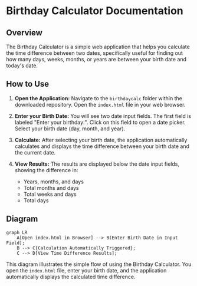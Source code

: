 # Birthday Calculator Documentation

## Overview

The Birthday Calculator is a simple web application that helps you calculate the time difference between two dates, specifically useful for finding out how many days, weeks, months, or years are between your birth date and today's date.

## How to Use

1.  **Open the Application:** Navigate to the `birthdaycalc` folder within the downloaded repository. Open the `index.html` file in your web browser.

2.  **Enter your Birth Date:** You will see two date input fields. The first field is labeled "Enter your birthday:". Click on this field to open a date picker. Select your birth date (day, month, and year).

3.  **Calculate:** After selecting your birth date, the application automatically calculates and displays the time difference between your birth date and the current date.

4.  **View Results:** The results are displayed below the date input fields, showing the difference in:
    *   Years, months, and days
    *   Total months and days
    *   Total weeks and days
    *   Total days

## Diagram

```mermaid
graph LR
    A[Open index.html in Browser] --> B(Enter Birth Date in Input Field);
    B --> C{Calculation Automatically Triggered};
    C --> D[View Time Difference Results];
```

This diagram illustrates the simple flow of using the Birthday Calculator. You open the `index.html` file, enter your birth date, and the application automatically displays the calculated time difference.
